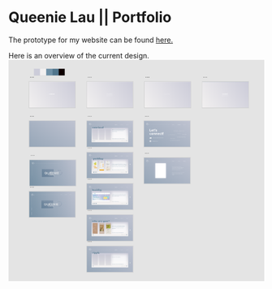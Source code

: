 # Queenie Lau || Portfolio

The prototype for my website can be found [here.](https://xd.adobe.com/view/ceca9b35-3092-4e89-57a4-2598eed271b9-b8fb/?fullscreen)

Here is an overview of the current design.
![Overview of Web Interface Design](https://github.com/Queenie-Lau/Queenie-Lau.github.io/blob/master/website-overview.png)
